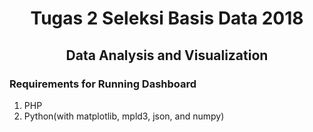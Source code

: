 <h1 align="center">
  Tugas 2 Seleksi Basis Data 2018
</h1>

<h2 align="center">
  Data Analysis and Visualization
  <br>
</h2>


### Requirements for Running Dashboard
1. PHP
2. Python(with matplotlib, mpld3, json, and numpy) 
